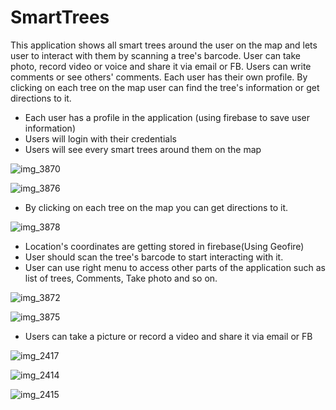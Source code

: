 # SmartTrees
This application shows all smart trees around the user on the map and lets user to interact with them by scanning a tree's barcode. User can take photo, record video or voice and share it via email or FB. Users can write comments or see others' comments. Each user has their own profile. By clicking on each tree on the map user can find the tree's information or get directions to it.


- Each user has a profile in the application (using firebase to save user information)
- Users will login with their credentials
- Users will see every smart trees around them on the map

![img_3870](https://user-images.githubusercontent.com/21302849/36750070-7565d944-1bb1-11e8-8f72-3bd469c09c78.PNG)

![img_3876](https://user-images.githubusercontent.com/21302849/36750073-75abf97e-1bb1-11e8-9f6c-c73bd4776f90.PNG)

- By clicking on each tree on the map you can get directions to it.

![img_3878](https://user-images.githubusercontent.com/21302849/36750074-75c00388-1bb1-11e8-9680-a3f8821080b0.PNG)

- Location's coordinates are getting stored in firebase(Using Geofire)
- User should scan the tree's barcode to start interacting with it.
- User can use right menu to access other parts of the application such as list of trees, Comments, Take photo and so on.


![img_3872](https://user-images.githubusercontent.com/21302849/36750071-757adc22-1bb1-11e8-9cd8-1b3b1d978b75.PNG)

![img_3875](https://user-images.githubusercontent.com/21302849/36750072-75958b1c-1bb1-11e8-9a28-b48fc5706903.PNG)

- Users can take a picture or record a video and share it via email or FB

![img_2417](https://user-images.githubusercontent.com/21302849/36750069-754f0912-1bb1-11e8-9db0-112e839a4fbb.PNG)

![img_2414](https://user-images.githubusercontent.com/21302849/36750066-7511b80a-1bb1-11e8-91b5-5533f71e4743.PNG)

![img_2415](https://user-images.githubusercontent.com/21302849/36750067-752ae85c-1bb1-11e8-9a43-485d13dc103c.PNG)











